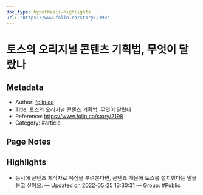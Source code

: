 ```yaml
---
doc_type: hypothesis-highlights
url: 'https://www.folin.co/story/2198'
---
```


# 토스의 오리지널 콘텐츠 기획법, 무엇이 달랐나

## Metadata
- Author: [folin.co]()
- Title: 토스의 오리지널 콘텐츠 기획법, 무엇이 달랐나
- Reference: https://www.folin.co/story/2198
- Category: #article

## Page Notes
## Highlights
- 동시에 콘텐츠 제작자로 욕심을 부려본다면, 콘텐츠 때문에 토스를 설치했다는 말을 듣고 싶어요. — [Updated on 2022-05-25 13:30:31](https://hyp.is/abNGxtvjEeyyl0eu3I-zOg/www.folin.co/story/2198) — Group: #Public



